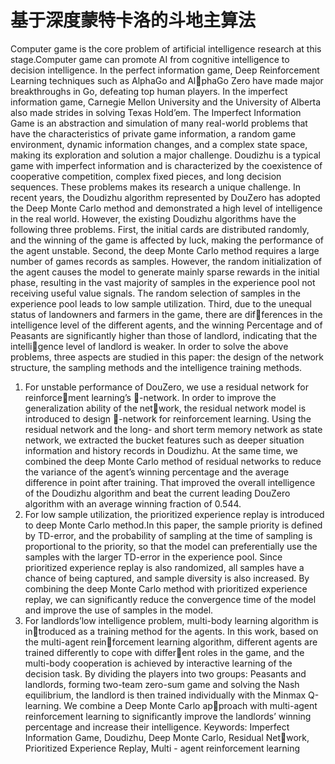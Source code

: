 # 基于深度蒙特卡洛的斗地主算法

Computer game is the core problem of artificial intelligence research at this stage.Computer
game can promote AI from cognitive intelligence to decision intelligence. In the perfect
information game, Deep Reinforcement Learning techniques such as AlphaGo and AlphaGo Zero have made major breakthroughs in Go, defeating top human players. In the
imperfect information game, Carnegie Mellon University and the University of Alberta
also made strides in solving Texas Hold’em. The Imperfect Information Game is an
abstraction and simulation of many real-world problems that have the characteristics of
private game information, a random game environment, dynamic information changes,
and a complex state space, making its exploration and solution a major challenge.
Doudizhu is a typical game with imperfect information and is characterized by
the coexistence of cooperative competition, complex fixed pieces, and long decision
sequences. These problems makes its research a unique challenge. In recent years,
the Doudizhu algorithm represented by DouZero has adopted the Deep Monte Carlo
method and demonstrated a high level of intelligence in the real world. However, the
existing Doudizhu algorithms have the following three problems. First, the initial cards
are distributed randomly, and the winning of the game is affected by luck, making the
performance of the agent unstable. Second, the deep Monte Carlo method requires a
large number of games records as samples. However, the random initialization of the
agent causes the model to generate mainly sparse rewards in the initial phase, resulting
in the vast majority of samples in the experience pool not receiving useful value signals.
The random selection of samples in the experience pool leads to low sample utilization.
Third, due to the unequal status of landowners and farmers in the game, there are differences in the intelligence level of the different agents, and the winning Percentage and
of Peasants are significantly higher than those of landlord, indicating that the intelligence level of landlord is weaker. In order to solve the above problems, three aspects
are studied in this paper: the design of the network structure, the sampling methods and
the intelligence training methods.

1. For unstable performance of DouZero, we use a residual network for reinforcement learning’s 𝑄-network. In order to improve the generalization ability of the network, the residual network model is introduced to design 𝑄-network for reinforcement
learning. Using the residual network and the long- and short term memory network as
state network, we extracted the bucket features such as deeper situation information and
history records in Doudizhu. At the same time, we combined the deep Monte Carlo
method of residual networks to reduce the variance of the agent’s winning percentage
and the average difference in point after training. That improved the overall intelligence
of the Doudizhu algorithm and beat the current leading DouZero algorithm with an
average winning fraction of 0.544.
2. For low sample utilization, the prioritized experience replay is introduced to
deep Monte Carlo method.In this paper, the sample priority is defined by TD-error,
and the probability of sampling at the time of sampling is proportional to the priority,
so that the model can preferentially use the samples with the larger TD-error in the
experience pool. Since prioritized experience replay is also randomized, all samples
have a chance of being captured, and sample diversity is also increased. By combining
the deep Monte Carlo method with prioritized experience replay, we can significantly
reduce the convergence time of the model and improve the use of samples in the model.
3. For landlords’low intelligence problem, multi-body learning algorithm is introduced as a training method for the agents. In this work, based on the multi-agent reinforcement learning algorithm, different agents are trained differently to cope with different roles in the game, and the multi-body cooperation is achieved by interactive learning
of the decision task. By dividing the players into two groups: Peasants and landlords,
forming two-team zero-sum game and solving the Nash equilibrium, the landlord is then
trained individually with the Minmax Q-learning. We combine a Deep Monte Carlo approach with multi-agent reinforcement learning to significantly improve the landlords’
winning percentage and increase their intelligence.
Keywords: Imperfect Information Game, Doudizhu, Deep Monte Carlo, Residual Network, Prioritized Experience Replay, Multi - agent reinforcement learning
